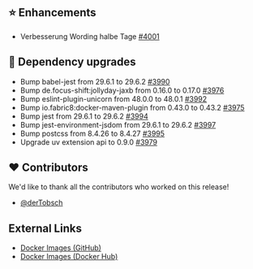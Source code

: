 ## ⭐ Enhancements

- Verbesserung Wording halbe Tage [#4001](https://github.com/urlaubsverwaltung/urlaubsverwaltung/issues/4001)

## 🔨 Dependency upgrades

- Bump babel-jest from 29.6.1 to 29.6.2 [#3990](https://github.com/urlaubsverwaltung/urlaubsverwaltung/pull/3990)
- Bump de.focus-shift:jollyday-jaxb from 0.16.0 to 0.17.0 [#3976](https://github.com/urlaubsverwaltung/urlaubsverwaltung/pull/3976)
- Bump eslint-plugin-unicorn from 48.0.0 to 48.0.1 [#3992](https://github.com/urlaubsverwaltung/urlaubsverwaltung/pull/3992)
- Bump io.fabric8:docker-maven-plugin from 0.43.0 to 0.43.2 [#3975](https://github.com/urlaubsverwaltung/urlaubsverwaltung/pull/3975)
- Bump jest from 29.6.1 to 29.6.2 [#3994](https://github.com/urlaubsverwaltung/urlaubsverwaltung/pull/3994)
- Bump jest-environment-jsdom from 29.6.1 to 29.6.2 [#3997](https://github.com/urlaubsverwaltung/urlaubsverwaltung/pull/3997)
- Bump postcss from 8.4.26 to 8.4.27 [#3995](https://github.com/urlaubsverwaltung/urlaubsverwaltung/pull/3995)
- Upgrade uv extension api to 0.9.0 [#3979](https://github.com/urlaubsverwaltung/urlaubsverwaltung/pull/3979)

## ❤️ Contributors

We'd like to thank all the contributors who worked on this release!

- [@derTobsch](https://github.com/derTobsch)
## External Links

- [Docker Images (GitHub)](https://github.com/urlaubsverwaltung/urlaubsverwaltung/pkgs/container/urlaubsverwaltung)
- [Docker Images (Docker Hub)](https://hub.docker.com/r/urlaubsverwaltung/urlaubsverwaltung)
